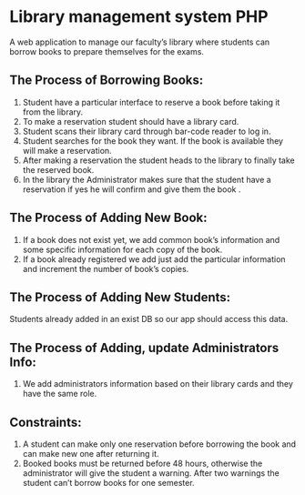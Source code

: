 # Library management system PHP
  A web application to manage our faculty’s library where students can borrow books to prepare themselves for the exams.

## The Process of Borrowing Books:
  1. Student have a particular interface to reserve a book before taking it from the library.
  2. To make a reservation student should have a library card.
  3. Student scans their library card through bar-code reader to log in.
  4. Student searches for the book they want. If the book is available they will make a reservation.
  5. After making a reservation the student heads  to the library to finally take the reserved book.
  6. In the library the Administrator makes sure that the student have a reservation if yes he will confirm and give them the book .
## The Process of Adding New Book:
  1. If a book does not exist yet, we add common book’s information and some specific information for each copy of the book.
  2. If a book already registered we add just add the particular information and increment the number of book’s copies.
## The Process of Adding New Students:
   Students already added in an exist DB so our app should access this data.
## The Process of Adding, update Administrators Info:
  1. We add administrators information based on their library cards and they have the same role.
       
## Constraints:
  1. A student can make only one reservation before borrowing the book and can make new one after returning it.
  2. Booked books must be returned before 48 hours, otherwise the administrator will give the student a  warning. After two warnings the student can’t borrow books for one semester.

